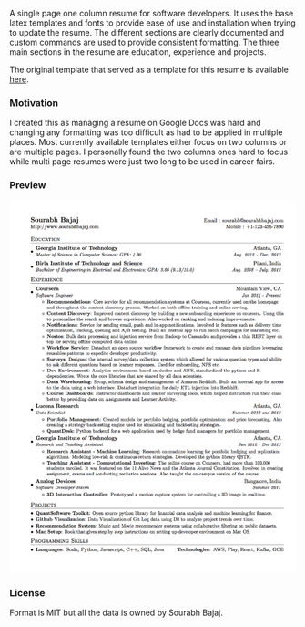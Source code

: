 A single page one column resume for software developers. It uses the base latex templates and fonts to provide ease of use and installation when trying to update the resume. The different sections are clearly documented and custom commands are used to provide consistent formatting. The three main sections in the resume are education, experience and projects.

The original template that served as a template for this resume is available [here](https://github.com/sb2nov/resume).

### Motivation

I created this as managing a resume on Google Docs was hard and changing any formatting was too difficult as had to be applied in multiple places. Most currently available templates either focus on two columns or are multiple pages. I personally found the two columns ones hard to focus while multi page resumes were just two long to be used in career fairs.

### Preview
![Resume Screenshot](/resume_preview.png)

### License
Format is MIT but all the data is owned by Sourabh Bajaj.
